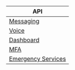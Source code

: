 | API |
|--|
| [Messaging](../messaging/MessagingHomePage.md) |
| [Voice](../voice/VoiceOverview.md) |
| [Dashboard](../dashboard/DashboardOverview.md) |
| [MFA](../mfa/MfaOverview.md) |
| [Emergency Services](../emergency_services/emergencyServicesOverview.md) |
